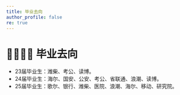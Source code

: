 ```yaml
---
title: 毕业去向
author_profile: false
re: true
---
```


# 🏃🏻‍♀️‍➡️ 毕业去向
- 23届毕业生：潍柴、考公、读博。
- 24届毕业生：海尔、国安、公安、考公、省联通、浪潮、读博。
- 25届毕业生：歌尔、银行、潍柴、医院、浪潮、海尔、移动、研究院。
